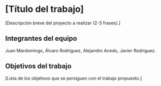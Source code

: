 # [Título del trabajo]

[Descripción breve del proyecto a realizar (2-3 frases).]

## Integrantes del equipo
Juan Mardomingo, Álvaro Rodríguez, Alejandro Acedo, Javier Rodríguez.

## Objetivos del trabajo

[Lista de los objetivos que se persiguen con el trabajo propuesto.]
